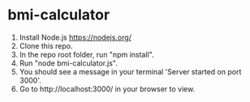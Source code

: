 # bmi-calculator
1. Install Node.js https://nodejs.org/
2. Clone this repo.
3. In the repo root folder, run "npm install".
4. Run "node bmi-calculator.js".
5. You should see a message in your terminal 'Server started on port 3000'.
6. Go to http://localhost:3000/ in your browser to view.